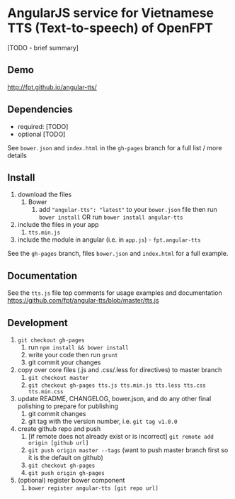 # AngularJS service for Vietnamese TTS (Text-to-speech) of OpenFPT

[TODO - brief summary]

## Demo
http://fpt.github.io/angular-tts/

## Dependencies
- required:
	[TODO]
- optional
	[TODO]

See `bower.json` and `index.html` in the `gh-pages` branch for a full list / more details

## Install
1. download the files
	1. Bower
		1. add `"angular-tts": "latest"` to your `bower.json` file then run `bower install` OR run `bower install angular-tts`
2. include the files in your app
	1. `tts.min.js`
3. include the module in angular (i.e. in `app.js`) - `fpt.angular-tts`

See the `gh-pages` branch, files `bower.json` and `index.html` for a full example.


## Documentation
See the `tts.js` file top comments for usage examples and documentation
https://github.com/fpt/angular-tts/blob/master/tts.js


## Development

1. `git checkout gh-pages`
	1. run `npm install && bower install`
	2. write your code then run `grunt`
	3. git commit your changes
2. copy over core files (.js and .css/.less for directives) to master branch
	1. `git checkout master`
	2. `git checkout gh-pages tts.js tts.min.js tts.less tts.css tts.min.css`
3. update README, CHANGELOG, bower.json, and do any other final polishing to prepare for publishing
	1. git commit changes
	2. git tag with the version number, i.e. `git tag v1.0.0`
4. create github repo and push
	1. [if remote does not already exist or is incorrect] `git remote add origin [github url]`
	2. `git push origin master --tags` (want to push master branch first so it is the default on github)
	3. `git checkout gh-pages`
	4. `git push origin gh-pages`
5. (optional) register bower component
	1. `bower register angular-tts [git repo url]`
